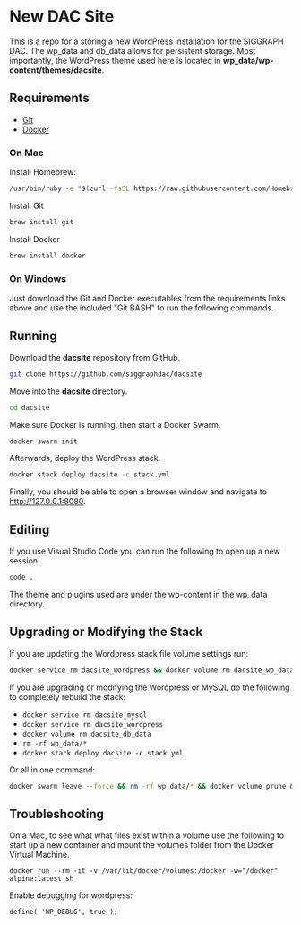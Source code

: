 # New DAC Site
This is a repo for a storing a new WordPress installation for the SIGGRAPH DAC. The wp_data and db_data allows for persistent storage. Most importantly, the WordPress theme used here is located in **wp_data/wp-content/themes/dacsite**.

## Requirements

- [Git](https://git-scm.com/)
- [Docker](https://git-scm.com/)

### On Mac
Install Homebrew: 
```bash
/usr/bin/ruby -e "$(curl -fsSL https://raw.githubusercontent.com/Homebrew/install/master/install)"
```

Install Git
```bash
brew install git
```

Install Docker
```bash
brew install docker
```

### On Windows
Just download the Git and Docker executables from the requirements links above and use the included "Git BASH" to run the following commands. 

## Running
Download the **dacsite** repository from GitHub.

```bash
git clone https://github.com/siggraphdac/dacsite
```

Move into the **dacsite** directory.

```bash
cd dacsite
```

Make sure Docker is running, then start a Docker Swarm.

```bash
docker swarm init
```
Afterwards, deploy the WordPress stack.

```bash
docker stack deploy dacsite -c stack.yml
```

Finally, you should be able to open a browser window and navigate to http://127.0.0.1:8080.

## Editing
If you use Visual Studio Code you can run the following to open up a new session.

```bash
code .
```

The theme and plugins used are under the wp-content in the wp_data directory.

## Upgrading or Modifying the Stack
If you are updating the Wordpress stack file volume settings run:

```bash
docker service rm dacsite_wordpress && docker volume rm dacsite_wp_data && docker stack deploy dacsite -c stack.yml
```

If you are upgrading or modifying the Wordpress or MySQL do the following to completely rebuild the stack:

- `docker service rm dacsite_mysql`
- `docker service rm dacsite_wordpress`
- `docker volume rm dacsite_db_data`
- `rm -rf wp_data/*`
- `docker stack deploy dacsite -c stack.yml`

Or all in one command:

```bash
docker swarm leave --force && rm -rf wp_data/* && docker volume prune && docker swarm init && docker stack deploy dacsite -c stack.yml
```

## Troubleshooting
On a Mac, to see what what files exist within a volume use the following to start up a new container and mount the volumes folder from the Docker Virtual Machine.

`docker run --rm -it -v /var/lib/docker/volumes:/docker -w="/docker" alpine:latest sh`

Enable debugging for wordpress:

`define( 'WP_DEBUG', true );`